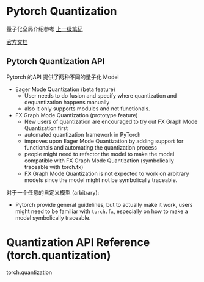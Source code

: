 # Pytorch Quantization

量子化全局介绍参考 [上一级笔记](../quantization.md)

[官方文档](https://pytorch.org/docs/stable/quantization.html)

## Pytorch Quantization API

Pytorch 的API 提供了两种不同的量子化 Model
* Eager Mode Quantization (beta feature)
  * User needs to do fusion and specify where quantization and dequantization happens manually
  * also it only supports modules and not functionals. 
* FX Graph Mode Quantization (prototype feature)
  * New users of quantization are encouraged to try out FX Graph Mode Quantization first
  * automated quantization framework in PyTorch
  * improves upon Eager Mode Quantization by adding support for functionals and automating the quantization process
  * people might need to refactor the model to make the model compatible with FX Graph Mode Quantization (symbolically traceable with torch.fx)
  * FX Graph Mode Quantization is not expected to work on arbitrary models since the model might not be symbolically traceable.

对于一个任意的自定义模型 (arbitrary):
* Pytorch provide general guidelines, but to actually make it work, users might need to be familiar with `torch.fx`, especially on how to make a model symbolically traceable.


# Quantization API Reference (torch.quantization)

torch.quantization


